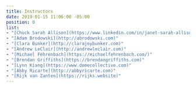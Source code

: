 ```yaml
---
title: Instructors
date: 2019-01-15 11:06:00 -05:00
position: 0
list:
- "[Chuck Sarah Allison](https://www.linkedin.com/in/janet-sarah-allison)"
- "[Adam Brodowski](http://abrodowski.com)"
- "[Clara Bunker](http://clarajoybunker.com)"
- "[Andrew LeClair](http://andrewleclair.com)"
- "[Michael Fehrenbach](https://michaelfehrenbach.com/)"
- "[Brendan Griffiths](https://brendangriffiths.com)"
- "[Lynn Kiang](https://www.domecollective.com)"
- "[Abby Ricarte](http://abbyricarte.com)"
- "[Rijk van Zanten](https://rijks.website)"
---
```


